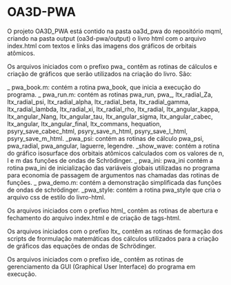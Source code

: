 # OA3D-PWA

O projeto OA3D_PWA está contido na pasta oa3d_pwa do repositório mqml, criando na pasta output (oa3d-pwa/output) o livro html com o arquivo index.html com textos e links das imagens dos gráficos de orbitais atômicos.

Os arquivos iniciados com o prefixo pwa_ contêm as rotinas de cálculos e criação de gráficos que serão utilizados na criação do livro. São:

_ pwa_book.m: contém a rotina pwa_book, que inicia a execução do programa.
_ pwa_run.m: contém as rotinas pwa_run, pwa_, ltx_radial_Za, ltx_radial_psi, ltx_radial_alpha, ltx_radial_beta, ltx_radial_gamma, ltx_radial_lambda, ltx_radial_xi, ltx_radial_rho, ltx_radial, ltx_angular_kappa, ltx_angular_Nang, ltx_angular_tau, ltx_angular_sigma, ltx_angular_cabec, ltx_angular, ltx_angular_final, ltx_commans, hequation, psyry_save_cabec_html, psyry_save_n_html, psyry_save_l_html, psyry_save_m_html.
_pwa_psi: contém as rotinas de cálculo pwa_psi, pwa_radial, pwa_angular, laguerre, legendre.
_show_wave: contém a rotina do gráfico isosurface dos orbitais atômicos calculados com os valores de n, l e m das funções de ondas de Schrödinger.
_ pwa_ini: pwa_ini contém a rotina pwa_ini de inicialização das variáveis globais utilizadas no programa para economia de passagem de argumentos nas chamadas das rotinas de funções.
_ pwa_demo.m: contém a demonstração simplificada das funções de ondas de schrödinger.
_pwa_style: contém a rotina pwa_style que cria o arquivo css de estilo do livro-html. 


Os arquivos iniciados com o prefixo html_ contêm as rotinas de abertura e fechamento do arquivo index.html e de criação de tags-html.

Os arquivos iniciados com o prefixo ltx_ contêm as rotinas de formação dos scripts de frormulação matemáticas dos cálculos utilizados para a criação de gráficos das equações de ondas de Schrödinger.

Os arquivos iniciados com o prefixo ide_ contêm as rotinas de gerenciamento da GUI (Graphical User Interface) do programa em execução.






